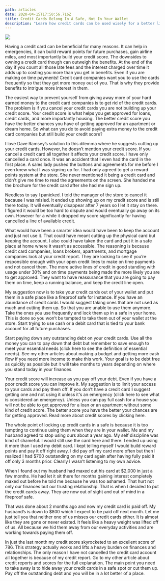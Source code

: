 ```yaml
---
path: articles
date: 2020-04-15T17:50:56.716Z
title: Credit Cards Belong In A Safe, Not In Your Wallet
description: "Learn how credit cards can be used wisely for a better life "
---
```

<!--StartFragment-->

![](assets/credit-cards-in-wallet.jpg)

Having a credit card can be beneficial for many reasons. It can help in emergencies, it can build reward points for future purchases, gain airline miles, and most importantly build your credit score. The downsides to owning a credit card though can outweigh the benefits. At the end of the day if you count all those late fees and the interest charged over time it adds up to costing you more than you get in benefits. Even if you are making on time payments! Credit card companies want you to use the cards frequently so that they get more money out of you. That is why they provide benefits to intrigue more interest in them.



The easiest way to prevent yourself from giving away more of your hard earned money to the credit card companies is to get rid of the credit cards. The problem is if you cancel your credit cards you are not building up your credit score. Your credit score is what helps you get approved for loans, credit cards, and more importantly housing. The better credit score you have the better chances you have of getting approved for an apartment or dream home. So what can you do to avoid paying extra money to the credit card companies but still build your credit score?



I love Dave Ramsey’s solution to this dilemma where he suggests cutting up your credit cards. However, he doesn’t mention your credit score. If you cancel a credit card all together it affects your credit score. I have only cancelled a card once. It was an accident that I even had the card in the first place. A sales lady pushed the buttons and agreements for me before I even knew what I was signing up for. I had only agreed to get a reward points system at the store. She never mentioned it being a credit card and didn’t give me time to read the agreements on the screen. She handed me the brochure for the credit card after she had me sign up.



Needless to say I panicked. I told the manager of the store to cancel it because I was misled. It ended up showing up on my credit score and is still there today. It will eventually disappear after 7 years so I let it stay on there. I figured it would be too hard to dispute and would eventually go away on its own. However for a while it dropped my score significantly for having cancelled a line of available credit.



What would have been a smarter idea would have been to keep the account and just not use it. That could have meant cutting up the physical card but keeping the account. I also could have taken the card and put it in a safe place at home where it wasn’t as accessible. The reasoning is because credit card companies, loans brokers, apartments, and mortgage companies look at your credit report. They are looking to see if you’re responsible enough with your open credit lines to make on time payments and not cancel them. The more active lines of credit in good standing with usage under 30% and on time payments being made the more likely you are to get approved. They want to have reassurance that you are going to pay them on time, keep a running balance, and keep the credit line open.



My suggestion now is to take your credit cards out of your wallet and put them in a safe place like a fireproof safe for instance. If you have an abundance of credit cards I would suggest taking ones that are not used as much and cutting them up. So that you are unable to use them anymore. Take the ones you use frequently and lock them up in a safe in your home. This is done so you won’t be tempted to take them out of your wallet at the store. Start trying to use cash or a debit card that is tied to your bank account for all future purchases.



Start paying down any outstanding debt on your credit cards. Use all the money you can to pay down that debt but remember to save enough to meet your essential needs (click here to see the definition of essential needs). See my other articles about making a budget and getting more cash flow if you need more income to make this work. Your goal is to be debt free as quickly as possible but it will take months to years depending on where you stand today in your finances.



Your credit score will increase as you pay off your debt. Even if you have a poor credit score you can improve it. My suggestion is to limit your access to your cards and pay them off. If you don’t have a credit card I suggest getting one and not using it unless it's an emergency (click here to see what is considered an emergency). Unless you can pay full cash for a house you will not be able to get approved for a loan or an apartment without some kind of credit score. The better score you have the better your chances are for getting approved. Read more about credit scores by clicking here.



The whole point of locking up credit cards in a safe is because it is too tempting to continue using them when they are in your wallet. Me and my husband agreed to stop using ours about a year ago. My self discipline was kind of shameful. I would still use the card here and there. I ended up using it more than I used my debit card. I kept telling myself I would build reward points and pay it off right away. I did pay off my card more often but then I realized I had $700 outstanding on my card again after having fully paid it off only 3 months prior. Clearly I wasn’t listening to my own advice.



When I found out my husband had maxed out his card at $2,000 in just a few months. He had let it sit there for months gaining interest completely maxed out before he told me because he was too ashamed. That hurt not only our finances but our trusting relationship. That is when I decided to put the credit cards away. They are now out of sight and out of mind in a fireproof safe.



That was done about 2 months ago and now my credit card is paid off. My husband’s is down to $800 which I expect to be paid off next month. Let me just tell you that neither one of us misses our credit cards either. It is almost like they are gone or never existed. It feels like a heavy weight was lifted off of us. All because we hid them away from our everyday activities and are working towards paying them off.



In just the last month my credit score skyrocketed to an excellent score of 786. This strategy actually works and lifts a heavy burden on finances and relationships. The only reason I have not cancelled the credit card account all together is because of my credit report. Go to my other article about credit reports and scores for the full explanation. The main point you need to take away is to hide away your credit cards in a safe spot or cut them up. Pay off the outstanding debt and you will be in a lot better of a place.



<!--EndFragment-->